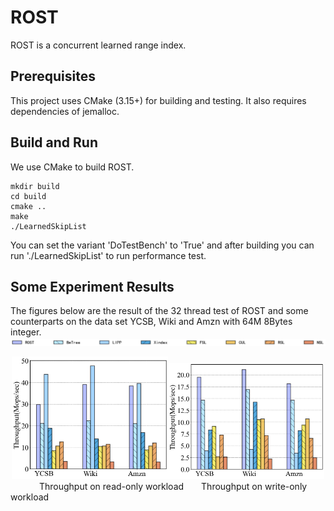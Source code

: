 # ROST
ROST is a concurrent learned range index.

## Prerequisites
This project uses CMake (3.15+) for building and testing.
It also requires dependencies of jemalloc.

## Build and Run
We use CMake to build ROST.
```shell
mkdir build
cd build
cmake ..
make
./LearnedSkipList
```
You can set the variant 'DoTestBench' to 'True' and after building you can run './LearnedSkipList' to run performance test.

## Some Experiment Results
The figures below are the result of the 32 thread test of ROST and some counterparts on the data set YCSB, Wiki and Amzn with  64M 8Bytes integer.
![Image Title](./legend.png)
<center class="half">
<img src="./read-only.png" width=250/><img src="./write-only.png"width=250/>
</center>
&emsp; &emsp;&emsp;Throughput on read-only workload&emsp;&emsp;Throughput on write-only workload
